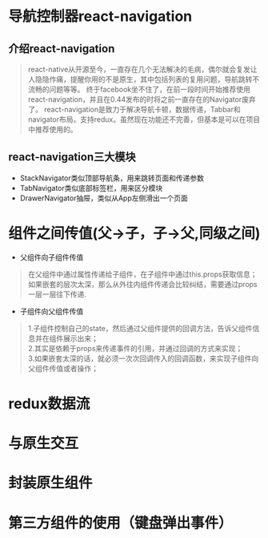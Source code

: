 # 导航控制器react-navigation

## 介绍react-navigation

> react-native从开源至今，一直存在几个无法解决的毛病，偶尔就会复发让人隐隐作痛，提醒你用的不是原生，其中包括列表的复用问题，导航跳转不流畅的问题等等。
终于facebook坐不住了，在前一段时间开始推荐使用react-navigation，并且在0.44发布的时将之前一直存在的Navigator废弃了。
react-navigation是致力于解决导航卡顿，数据传递，Tabbar和navigator布局，支持redux。虽然现在功能还不完善，但基本是可以在项目中推荐使用的。

## react-navigation三大模块

* StackNavigator类似顶部导航条，用来跳转页面和传递参数
* TabNavigator类似底部标签栏，用来区分模块
* DrawerNavigator抽屉，类似从App左侧滑出一个页面

# 组件之间传值(父->子，子->父,同级之间)

* 父组件向子组件传值
> 在父组件中通过属性传递给子组件，在子组件中通过this.props获取信息；如果嵌套的层次太深，那么从外往内组件传递会比较纠结，需要通过props一层一层往下传递.    

* 子组件向父组件传值
> 1.子组件控制自己的state，然后通过父组件提供的回调方法，告诉父组件信息并在组件展示出来；  
2.其实是依赖于props来传递事件的引用，并通过回调的方式来实现；  
3.如果嵌套太深的话，就必须一次次回调传入的回调函数，来实现子组件向父组件传值或者操作；  

# redux数据流

# 与原生交互

# 封装原生组件

# 第三方组件的使用（键盘弹出事件）